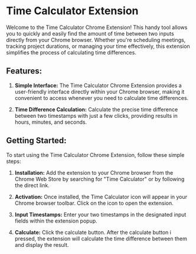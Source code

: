 # Time Calculator Extension

Welcome to the Time Calculator Chrome Extension! 
This handy tool allows you to quickly and easily find the amount of time between two inputs directly from your Chrome browser. 
Whether you're scheduling meetings, tracking project durations, or managing your time effectively, this extension simplifies 
the process of calculating time differences.

## Features:

1. **Simple Interface:** The Time Calculator Chrome Extension provides a user-friendly 
interface directly within your Chrome browser, making it convenient to access whenever
you need to calculate time differences.

2. **Time Difference Calculation:** Calculate the precise time difference between two timestamps with just a
few clicks, providing results in hours, minutes, and seconds.

## Getting Started:

To start using the Time Calculator Chrome Extension, follow these simple steps:

1. **Installation:** Add the extension to your Chrome browser from the Chrome Web Store by searching for "Time Calculator" or by following the direct link.

2. **Activation:** Once installed, the Time Calculator icon will appear in your Chrome browser toolbar. Click on the icon to open the extension.

3. **Input Timestamps:** Enter your two timestamps in the designated input fields within the extension popup.

4. **Calculate:** Click the calculate button. After the calculate button i pressed, the extension will calculate the time difference between them and display the result.

